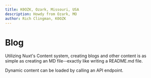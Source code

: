 ```yaml
---
title: K0OZK, Ozark, Missouri, USA
description: Howdy from Ozark, MO
author: Rich Clingman, K0OZK
---
```


# Blog

Utilizing Nuxt's Content system, 
creating blogs and other content
is as simple as creating an MD file--exactly like writing a README.md file.

Dynamic content can be loaded by calling an API endpoint.

